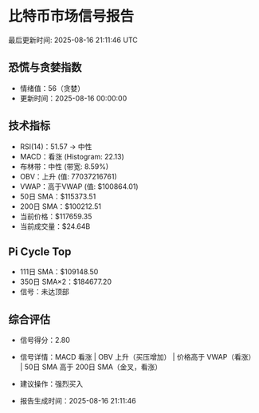 # 比特币市场信号报告

最后更新时间: 2025-08-16 21:11:46 UTC

## 恐慌与贪婪指数
- 情绪值：56（贪婪）
- 更新时间：2025-08-16 00:00:00

## 技术指标
- RSI(14)：51.57 → 中性
- MACD：看涨 (Histogram: 22.13)
- 布林带：中性 (带宽: 8.59%)
- OBV：上升 (值: 77037216761)
- VWAP：高于VWAP (值: $100864.01)
- 50日 SMA：$115373.51
- 200日 SMA：$100212.51
- 当前价格：$117659.35
- 当前成交量：$24.64B

## Pi Cycle Top
- 111日 SMA：$109148.50
- 350日 SMA×2：$184677.20
- 信号：未达顶部

## 综合评估
- 信号得分：2.80
- 信号详情：MACD 看涨 | OBV 上升（买压增加） | 价格高于 VWAP（看涨） | 50日 SMA 高于 200日 SMA（金叉，看涨）
- 建议操作：强烈买入

- 报告生成时间：2025-08-16 21:11:46